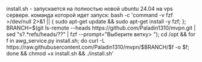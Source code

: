 install.sh - запускается на полностью новой ubuntu 24.04 на vps сервере.
команда которой идет запуск:
bash -c 'command -v fzf >/dev/null 2>&1 || { sudo apt-get update && sudo apt-get install -y fzf; }; BRANCH=$(git ls-remote --heads https://github.com/Paladin1310/mvpn.git | sed "s?.*refs/heads/??" | fzf --prompt="Выберите ветку> "); cd /opt && for f in awg_service.py install.sh; do curl -L https://raw.githubusercontent.com/Paladin1310/mvpn/$BRANCH/$f -o $f; done && chmod +x install.sh && ./install.sh'
